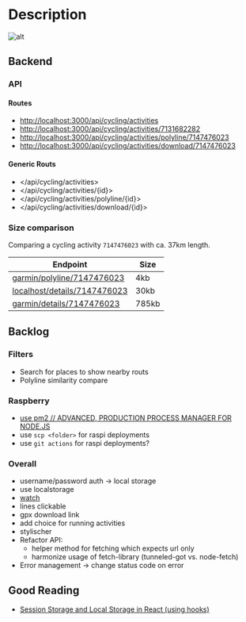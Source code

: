# Description

![alt](doc/demo.gif)

## Backend

### API

#### Routes

- <http://localhost:3000/api/cycling/activities>
- <http://localhost:3000/api/cycling/activities/7131682282>
- <http://localhost:3000/api/cycling/activities/polyline/7147476023>
- <http://localhost:3000/api/cycling/activities/download/7147476023>

#### Generic Routs

- </api/cycling/activities>
- </api/cycling/activities/{id}>
- </api/cycling/activities/polyline/{id}>
- </api/cycling/activities/download/{id}>

### Size comparison

Comparing a cycling activity `7147476023` with ca. 37km length.

| Endpoint                                                                                                                                                 | Size  |
| -------------------------------------------------------------------------------------------------------------------------------------------------------- | ----- |
| [garmin/polyline/7147476023](https://connect.garmin.com/modern/proxy/activity-service/activity/polyline/7147476023)                                      | 4kb   |
| [localhost/details/7147476023](http://localhost:3000/api/cycling/activities/7147476023)                                                                  | 30kb  |
| [garmin/details/7147476023](https://connect.garmin.com/modern/proxy/activity-service/activity/7147476023/details?maxChartSize=2000&maxPolylineSize=4000) | 785kb |

## Backlog

### Filters

- Search for places to show nearby routs
- Polyline similarity compare

### Raspberry

- [use pm2 // ADVANCED, PRODUCTION PROCESS MANAGER FOR NODE.JS](https://pm2.keymetrics.io)
- use `scp <folder>` for raspi deployments
- use `git actions` for raspi deployments?

### Overall

- username/password auth -> local storage
- use localstorage
- [watch](https://egghead.io/lessons/react-add-geojson-location-data-to-a-map-using-markers-and-popups-in-react-leaflet)
- lines clickable
- gpx download link
- add choice for running activities
- stylischer
- Refactor API:
  - helper method for fetching which expects url only
  - harmonize usage of fetch-library (tunneled-got vs. node-fetch)
- Error management -> change status code on error

## Good Reading

- [Session Storage and Local Storage in React (using hooks)](https://www.robinwieruch.de/local-storage-react)
